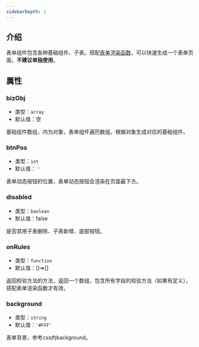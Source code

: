 ```yaml
---
sidebarDepth: 2
---
```


## 介绍

表单组件包含各种基础组件、子表。搭配[表单渲染函数](../../render/form)，可以快速生成一个表单页面，**不建议单独使用**。

## 属性

### bizObj

- 类型：`array`
- 默认值：空

基础组件数组，内为对象，表单组件遍历数组，根据对象生成对应的基础组件。

### btnPos

- 类型：`int`
- 默认值：`''`

表单动态按钮的位置，表单动态按钮会渲染在页面最下方。

### disabled

- 类型：`boolean`
- 默认值：false

是否禁用子表删除、子表新增、底部按钮。

### onRules

- 类型：`function`
- 默认值：()=>[]

返回校验方法的方法，返回一个数组，包含所有字段的校验方法（如果有定义），搭配表单渲染函数才有效。

### background

- 类型：`string`
- 默认值：`'#FFF'`

表单背景，参考css内background。
